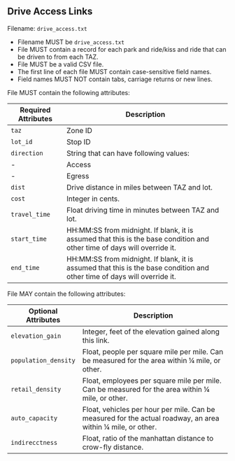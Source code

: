 ## Drive Access Links
Filename: `drive_access.txt`

 *  Filename MUST be `drive_access.txt`
 *  File MUST contain a record for each park and ride/kiss and ride that can be driven to from each TAZ.
 *  File MUST be a valid CSV file.
 *  The first line of each file MUST contain case-sensitive field names.
 *  Field names MUST NOT contain tabs, carriage returns or new lines.
 
File MUST contain the following attributes:

Required Attributes	| Description										
----------			| -------------		
`taz`				| Zone ID
`lot_id`			| Stop ID
`direction`			| String that can have following values:
-					|    Access
-					|    Egress
`dist`				| Drive distance in miles between TAZ and lot.
`cost`				| Integer in cents.
`travel_time`		| Float driving time in minutes between TAZ and lot.
`start_time`		| HH:MM:SS from midnight.  If blank, it is assumed that this is the base condition and other time of days will override it.
`end_time`			| HH:MM:SS from midnight.  If blank, it is assumed that this is the base condition and other time of days will override it.

File MAY contain the following attributes:

Optional Attributes	| Description										
----------			| -------------		
`elevation_gain`	| Integer, feet of the elevation gained along this link.
`population_density`| Float, people per square mile per mile. Can be measured for the area within ¼ mile, or other.
`retail_density`	| Float, employees per square mile per mile. Can be measured for the area within ¼ mile, or other.
`auto_capacity`		| Float, vehicles per hour per mile.  Can be measured for the actual roadway, an area within ¼ mile, or other.
`indirecctness`		| Float, ratio of the manhattan distance to crow-fly distance.
